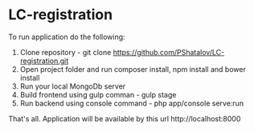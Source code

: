 # LC-registration

To run application do the following:

1) Clone repository - git clone https://github.com/PShatalov/LC-registration.git
2) Open project folder and run composer install, npm install and bower install
3) Run your local MongoDb server
4) Build frontend using gulp comman - gulp stage
5) Run backend using console command - php app/console serve:run

That's all. Application will be available by this url http://localhost:8000
